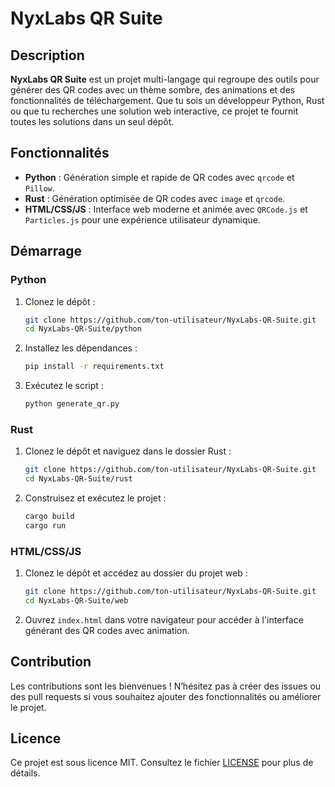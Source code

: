 # NyxLabs QR Suite

## Description
**NyxLabs QR Suite** est un projet multi-langage qui regroupe des outils pour générer des QR codes avec un thème sombre, des animations et des fonctionnalités de téléchargement. Que tu sois un développeur Python, Rust ou que tu recherches une solution web interactive, ce projet te fournit toutes les solutions dans un seul dépôt.

## Fonctionnalités
- **Python** : Génération simple et rapide de QR codes avec `qrcode` et `Pillow`.
- **Rust** : Génération optimisée de QR codes avec `image` et `qrcode`.
- **HTML/CSS/JS** : Interface web moderne et animée avec `QRCode.js` et `Particles.js` pour une expérience utilisateur dynamique.

## Démarrage

### Python
1. Clonez le dépôt :
   ```bash
   git clone https://github.com/ton-utilisateur/NyxLabs-QR-Suite.git
   cd NyxLabs-QR-Suite/python
   ```
2. Installez les dépendances :
   ```bash
   pip install -r requirements.txt
   ```
3. Exécutez le script :
   ```bash
   python generate_qr.py
   ```

### Rust
1. Clonez le dépôt et naviguez dans le dossier Rust :
   ```bash
   git clone https://github.com/ton-utilisateur/NyxLabs-QR-Suite.git
   cd NyxLabs-QR-Suite/rust
   ```
2. Construisez et exécutez le projet :
   ```bash
   cargo build
   cargo run
   ```

### HTML/CSS/JS
1. Clonez le dépôt et accédez au dossier du projet web :
   ```bash
   git clone https://github.com/ton-utilisateur/NyxLabs-QR-Suite.git
   cd NyxLabs-QR-Suite/web
   ```
2. Ouvrez `index.html` dans votre navigateur pour accéder à l'interface générant des QR codes avec animation.

## Contribution
Les contributions sont les bienvenues ! N’hésitez pas à créer des issues ou des pull requests si vous souhaitez ajouter des fonctionnalités ou améliorer le projet.

## Licence
Ce projet est sous licence MIT. Consultez le fichier [LICENSE](LICENSE) pour plus de détails.
